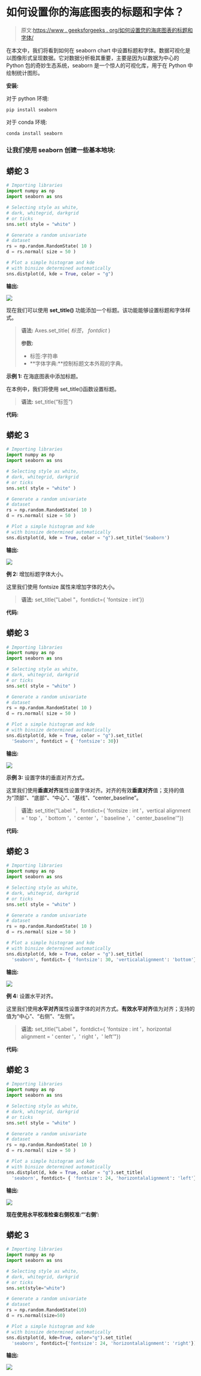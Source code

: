 # 如何设置你的海底图表的标题和字体？

> 原文:[https://www . geeksforgeeks . org/如何设置您的海底图表的标题和字体/](https://www.geeksforgeeks.org/how-to-set-the-title-and-fonts-of-your-seaborn-chart/)

在本文中，我们将看到如何在 seaborn chart 中设置标题和字体。数据可视化是以图像形式呈现数据。它对数据分析极其重要，主要是因为以数据为中心的 Python 包的奇妙生态系统，seaborn 是一个惊人的可视化库，用于在 Python 中绘制统计图形。

**安装:**

对于 python 环境:

```py
pip install seaborn
```

对于 conda 环境:

```py
conda install seaborn
```

### 让我们使用 seaborn 创建一些基本地块:

## 蟒蛇 3

```py
# Importing libraries  
import numpy as np  
import seaborn as sns  

# Selecting style as white,  
# dark, whitegrid, darkgrid   
# or ticks  
sns.set( style = "white" )  

# Generate a random univariate   
# dataset  
rs = np.random.RandomState( 10 )  
d = rs.normal( size = 50 )  

# Plot a simple histogram and kde   
# with binsize determined automatically  
sns.distplot(d, kde = True, color = "g")
```

**输出:**

![](img/7e7a9c80f6d48d745cc93b191a34b617.png)

现在我们可以使用 **set_title()** 功能添加一个标题。该功能能够设置标题和字体样式。

> **语法:** Axes.set_title( *标签*， *fontdict* )
> 
> **参数:**
> 
> *   标签:字符串
> *   **字体字典:**控制标题文本外观的字典。

**示例 1:** 在海底图表中添加标题。

在本例中，我们将使用 set_title()函数设置标题。

> **语法:** set_title(“标签”)

**代码:**

## 蟒蛇 3

```py
# Importing libraries  
import numpy as np  
import seaborn as sns  

# Selecting style as white,  
# dark, whitegrid, darkgrid   
# or ticks  
sns.set( style = "white" )  

# Generate a random univariate   
# dataset  
rs = np.random.RandomState( 10 )  
d = rs.normal( size = 50 )  

# Plot a simple histogram and kde   
# with binsize determined automatically  
sns.distplot(d, kde = True, color = "g").set_title('Seaborn')
```

**输出:**

![](img/655f51538ff9e732d772e2760911ab94.png)

**例 2:** 增加标题字体大小。

这里我们使用 fontsize 属性来增加字体的大小。

> **语法:** set_title("Label "，fontdict={ 'fontsize : int'})

**代码:**

## 蟒蛇 3

```py
# Importing libraries  
import numpy as np  
import seaborn as sns  

# Selecting style as white,  
# dark, whitegrid, darkgrid   
# or ticks  
sns.set( style = "white" )  

# Generate a random univariate   
# dataset  
rs = np.random.RandomState( 10 )  
d = rs.normal( size = 50 )  

# Plot a simple histogram and kde   
# with binsize determined automatically  
sns.distplot(d, kde = True, color = "g").set_title(
  'Seaborn', fontdict = { 'fontsize': 30})
```

**输出:**

![](img/1ed67116fd165670f1e917a54f23d903.png)

**示例 3:** 设置字体的垂直对齐方式。

这里我们使用**垂直对齐**属性设置字体对齐。对齐的有效**垂直对齐**值；支持的值为“顶部”、“底部”、“中心”、“基线”、“center_baseline”。

> **语法:** set_title("Label "，fontdict={ 'fontsize : int '，vertical alignment = ' top '，' bottom '，' center '，' baseline '，' center_baseline'"})

**代码:**

## 蟒蛇 3

```py
# Importing libraries  
import numpy as np  
import seaborn as sns  

# Selecting style as white,  
# dark, whitegrid, darkgrid   
# or ticks  
sns.set( style = "white" )  

# Generate a random univariate   
# dataset  
rs = np.random.RandomState( 10 )  
d = rs.normal( size = 50 )  

# Plot a simple histogram and kde   
# with binsize determined automatically  
sns.distplot(d, kde = True, color = "g").set_title(
  'seaborn', fontdict= { 'fontsize': 30, 'verticalalignment': 'bottom'})
```

**输出:**

![](img/d3c87083b566f5f6f9f5ae8605bed749.png)

**例 4:** 设置水平对齐。

这里我们使用**水平对齐**属性设置字体的对齐方式。**有效水平对齐**值为对齐；支持的值为“中心”、“右侧”、“左侧”。

> **语法:** set_title("Label "，fontdict={ 'fontsize : int '，horizontal alignment = ' center '，' right '，' left'"})

**代码:**

## 蟒蛇 3

```py
# Importing libraries  
import numpy as np  
import seaborn as sns      

# Selecting style as white,  
# dark, whitegrid, darkgrid   
# or ticks  
sns.set( style = "white" )  

# Generate a random univariate   
# dataset  
rs = np.random.RandomState( 10 )  
d = rs.normal( size = 50 )  

# Plot a simple histogram and kde   
# with binsize determined automatically  
sns.distplot(d, kde = True, color = "g").set_title(
  'seaborn', fontdict= { 'fontsize': 24, 'horizontalalignment': 'left'})
```

**输出:**

![](img/f8f937d785895ba09c08184b5833e6c3.png)

**现在使用水平校准检查右侧校准:“‘右侧’:**

## 蟒蛇 3

```py
# Importing libraries
import numpy as np
import seaborn as sns

# Selecting style as white,
# dark, whitegrid, darkgrid
# or ticks
sns.set(style="white")

# Generate a random univariate
# dataset
rs = np.random.RandomState(10)
d = rs.normal(size=50)

# Plot a simple histogram and kde
# with binsize determined automatically
sns.distplot(d, kde=True, color="g").set_title(
  'seaborn', fontdict={'fontsize': 24, 'horizontalalignment': 'right'})
```

**输出:**

![](img/9d22ffdb7c94fdebf299cc851ee2b58d.png)